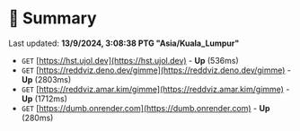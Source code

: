 # 📖 Summary
Last updated: **13/9/2024, 3:08:38 PTG "Asia/Kuala_Lumpur"**

- `GET` [https://hst.ujol.dev](https://hst.ujol.dev) - **Up** (536ms)
- `GET` [https://reddviz.deno.dev/gimme](https://reddviz.deno.dev/gimme) - **Up** (2803ms)
- `GET` [https://reddviz.amar.kim/gimme](https://reddviz.amar.kim/gimme) - **Up** (1712ms)
- `GET` [https://dumb.onrender.com](https://dumb.onrender.com) - **Up** (280ms)
